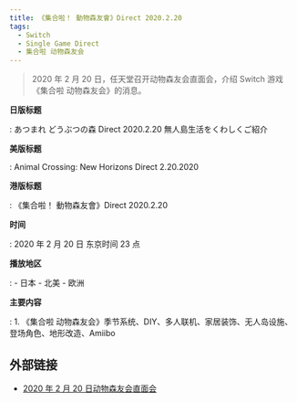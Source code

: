 ```yaml
---
title: 《集合啦！ 動物森友會》Direct 2020.2.20
tags:
  - Switch
  - Single Game Direct
  - 集合啦 动物森友会
---
```


> 2020 年 2 月 20 日，任天堂召开动物森友会直面会，介绍 Switch 游戏《集合啦 动物森友会》的消息。

**日版标题**

:   あつまれ どうぶつの森 Direct 2020.2.20 無人島生活をくわしくご紹介

**美版标题**

:   Animal Crossing: New Horizons Direct 2.20.2020

**港版标题**

:   《集合啦！ 動物森友會》Direct 2020.2.20

**时间**

:   2020 年 2 月 20 日 东京时间 23 点

**播放地区**

:   - 日本
    - 北美
    - 欧洲

**主要内容**

:   1. 《集合啦 动物森友会》季节系统、DIY、多人联机、家居装饰、无人岛设施、登场角色、地形改造、Amiibo

## 外部链接

- [2020 年 2 月 20 日动物森友会直面会](https://www.bilibili.com/video/BV1aK4y1L7a4/)
